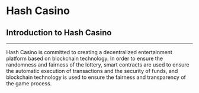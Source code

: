 # Hash Casino



## Introduction to Hash Casino

------

Hash Casino is committed to creating a decentralized entertainment platform based on blockchain technology. In order to ensure the randomness and fairness of the lottery, smart contracts are used to ensure the automatic execution of transactions and the security of funds, and blockchain technology is used to ensure the fairness and transparency of the game process.